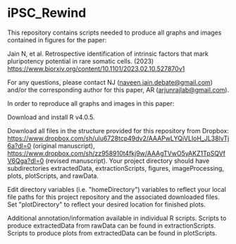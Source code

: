 # iPSC_Rewind

This repository contains scripts needed to produce all graphs and images contained in figures for the paper:

Jain N, et al. Retrospective identification of intrinsic factors that mark pluripotency potential in rare somatic cells. (2023)
https://www.biorxiv.org/content/10.1101/2023.02.10.527870v1

For any questions, please contact NJ (naveen.jain.debate@gmail.com) and/or the corresponding author for this paper, AR (arjunrajlab@gmail.com).

In order to reproduce all graphs and images in this paper:

Download and install R v4.0.5.

Download all files in the structure provided for this repository from Dropbox: https://www.dropbox.com/sh/ulu6728tcp49dv2/AAAPwLYQiVLloH_JL38lvTj6a?dl=0 (original manuscript), https://www.dropbox.com/sh/zz958910t4fkj9w/AAAgTVwO5yAKZ1TpSQVfV6Qga?dl=0 (revised manuscript). Your project directory should have subdirectories extractedData, extractionScripts, figures, imageProcessing, plots, plotScripts, and rawData.

Edit directory variables (i.e. "homeDirectory") variables to reflect your local file paths for this project repository and the associated downloaded files. Set "plotDirectory" to reflect your desired location for finished plots.

Additional annotation/information available in individual R scripts. Scripts to produce extractedData from rawData can be found in extractionScripts. Scripts to produce plots from extractedData can be found in plotScripts.
